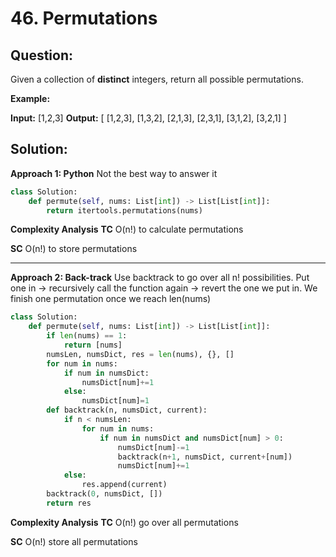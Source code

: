 
  

# 46. Permutations

## Question:


Given a collection of  **distinct**  integers, return all possible permutations.

**Example:**

**Input:** [1,2,3]
**Output:**
[
  [1,2,3],
  [1,3,2],
  [2,1,3],
  [2,3,1],
  [3,1,2],
  [3,2,1]
]
## Solution:
**Approach 1: Python**
Not the best way to answer it

```python
class Solution:
    def permute(self, nums: List[int]) -> List[List[int]]:
        return itertools.permutations(nums)
```

**Complexity Analysis**
**TC** 
O(n!) to calculate permutations


**SC** 
O(n!) to store permutations

---

**Approach 2: Back-track**
Use backtrack to go over all n! possibilities. 
Put one in -> recursively call the function again -> revert the one we put in.
We finish one permutation once we reach len(nums)
```python
class Solution:
    def permute(self, nums: List[int]) -> List[List[int]]:
        if len(nums) == 1:
            return [nums]
        numsLen, numsDict, res = len(nums), {}, []
        for num in nums:
            if num in numsDict:
                numsDict[num]+=1
            else:
                numsDict[num]=1
        def backtrack(n, numsDict, current):
            if n < numsLen:
                for num in nums:
                    if num in numsDict and numsDict[num] > 0:
                        numsDict[num]-=1
                        backtrack(n+1, numsDict, current+[num])
                        numsDict[num]+=1
            else:
                res.append(current)
        backtrack(0, numsDict, [])
        return res
```

**Complexity Analysis**
**TC** 
O(n!) go over all permutations

**SC** 
O(n!) store all permutations
